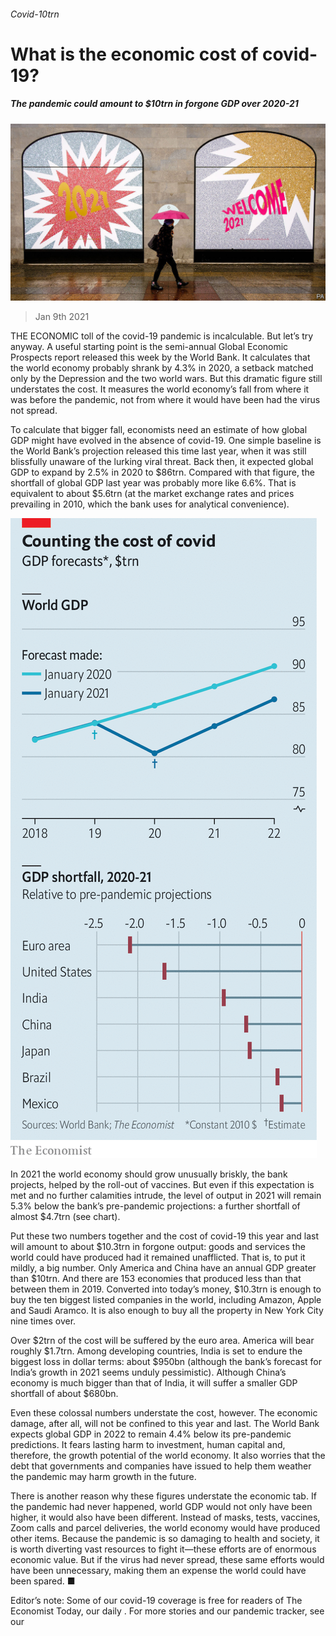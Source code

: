 ###### Covid-10trn

# What is the economic cost of covid-19? 

##### The pandemic could amount to $10trn in forgone GDP over 2020-21 

![image](images/20210109_fnp502.jpg) 

> Jan 9th 2021 


THE ECONOMIC toll of the covid-19 pandemic is incalculable. But let’s try anyway. A useful starting point is the semi-annual Global Economic Prospects report released this week by the World Bank. It calculates that the world economy probably shrank by 4.3% in 2020, a setback matched only by the Depression and the two world wars. But this dramatic figure still understates the cost. It measures the world economy’s fall from where it was before the pandemic, not from where it would have been had the virus not spread.


To calculate that bigger fall, economists need an estimate of how global GDP might have evolved in the absence of covid-19. One simple baseline is the World Bank’s projection released this time last year, when it was still blissfully unaware of the lurking viral threat. Back then, it expected global GDP to expand by 2.5% in 2020 to $86trn. Compared with that figure, the shortfall of global GDP last year was probably more like 6.6%. That is equivalent to about $5.6trn (at the market exchange rates and prices prevailing in 2010, which the bank uses for analytical convenience).

![image](images/20210109_FNC337.png) 



In 2021 the world economy should grow unusually briskly, the bank projects, helped by the roll-out of vaccines. But even if this expectation is met and no further calamities intrude, the level of output in 2021 will remain 5.3% below the bank’s pre-pandemic projections: a further shortfall of almost $4.7trn (see chart).



Put these two numbers together and the cost of covid-19 this year and last will amount to about $10.3trn in forgone output: goods and services the world could have produced had it remained unafflicted. That is, to put it mildly, a big number. Only America and China have an annual GDP greater than $10trn. And there are 153 economies that produced less than that between them in 2019. Converted into today’s money, $10.3trn is enough to buy the ten biggest listed companies in the world, including Amazon, Apple and Saudi Aramco. It is also enough to buy all the property in New York City nine times over.


Over $2trn of the cost will be suffered by the euro area. America will bear roughly $1.7trn. Among developing countries, India is set to endure the biggest loss in dollar terms: about $950bn (although the bank’s forecast for India’s growth in 2021 seems unduly pessimistic). Although China’s economy is much bigger than that of India, it will suffer a smaller GDP shortfall of about $680bn.


Even these colossal numbers understate the cost, however. The economic damage, after all, will not be confined to this year and last. The World Bank expects global GDP in 2022 to remain 4.4% below its pre-pandemic predictions. It fears lasting harm to investment, human capital and, therefore, the growth potential of the world economy. It also worries that the debt that governments and companies have issued to help them weather the pandemic may harm growth in the future.


There is another reason why these figures understate the economic tab. If the pandemic had never happened, world GDP would not only have been higher, it would also have been different. Instead of masks, tests, vaccines, Zoom calls and parcel deliveries, the world economy would have produced other items. Because the pandemic is so damaging to health and society, it is worth diverting vast resources to fight it—these efforts are of enormous economic value. But if the virus had never spread, these same efforts would have been unnecessary, making them an expense the world could have been spared. ■


Editor’s note: Some of our covid-19 coverage is free for readers of The Economist Today, our daily . For more stories and our pandemic tracker, see our 

